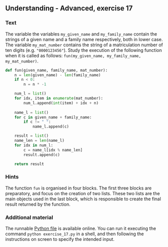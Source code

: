 ## Understanding - Advanced, exercise 17

### Text
The variable the variables `my_given_name` and `my_family_name` contain the strings of a given name and a family name respectively, both in lower case. The variable `my_mat_number` contains the string of a matriculation number of ten digits (e.g. `"0000123456"`). Study the execution of the following function when it is called as follows: `fun(my_given_name, my_family_name, my_mat_number)`.

```python
def fun(given_name, family_name, mat_number):
    n = len(given_name) - len(family_name)
    if n < 0:
        n = n * -1

    num_l = list()
    for idx, item in enumerate(mat_number):
        num_l.append(int(item) + idx + n)
    
    name_l = list()
    for c in given_name + family_name:
        if c != " ":
            name_l.append(c)

    result = list()
    name_len = len(name_l)
    for idx in num_l:
        c = name_l[idx % name_len]
        result.append(c)

    return result
```

### Hints
The function `fun` is organised in four blocks. The first three blocks are preparatory, and focus on the creation of two lists. These two lists are the main objects used in the last block, which is responsible to create the final result returned by the function.

### Additional material
The runnable [Python file](exercise_17.py) is available online. You can run it executing the command `python exercise_17.py` in a shell, and then following the instructions on screen to specify the intended input.
